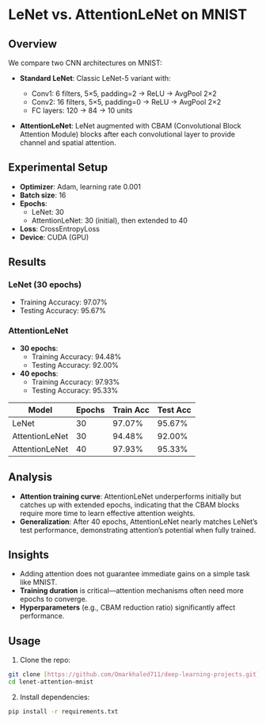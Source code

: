 # LeNet vs. AttentionLeNet on MNIST

## Overview

We compare two CNN architectures on MNIST:

- **Standard LeNet**: Classic LeNet-5 variant with:
  - Conv1: 6 filters, 5×5, padding=2 → ReLU → AvgPool 2×2
  - Conv2: 16 filters, 5×5, padding=0 → ReLU → AvgPool 2×2
  - FC layers: 120 → 84 → 10 units

- **AttentionLeNet**: LeNet augmented with CBAM (Convolutional Block Attention Module) blocks after each convolutional layer to provide channel and spatial attention.

## Experimental Setup

- **Optimizer**: Adam, learning rate 0.001
- **Batch size**: 16
- **Epochs**:
  - LeNet: 30
  - AttentionLeNet: 30 (initial), then extended to 40
- **Loss**: CrossEntropyLoss
- **Device**: CUDA (GPU)

## Results

### LeNet (30 epochs)

- Training Accuracy: 97.07%  
- Testing Accuracy: 95.67%

### AttentionLeNet

- **30 epochs**:
  - Training Accuracy: 94.48%  
  - Testing Accuracy: 92.00%
- **40 epochs**:
  - Training Accuracy: 97.93%  
  - Testing Accuracy: 95.33%

| Model              | Epochs | Train Acc | Test Acc |
|--------------------|--------|-----------|----------|
| LeNet              | 30     | 97.07%    | 95.67%   |
| AttentionLeNet     | 30     | 94.48%    | 92.00%   |
| AttentionLeNet     | 40     | 97.93%    | 95.33%   |

## Analysis

- **Attention training curve**: AttentionLeNet underperforms initially but catches up with extended epochs, indicating that the CBAM blocks require more time to learn effective attention weights.
- **Generalization**: After 40 epochs, AttentionLeNet nearly matches LeNet’s test performance, demonstrating attention’s potential when fully trained.

## Insights

- Adding attention does not guarantee immediate gains on a simple task like MNIST.
- **Training duration** is critical—attention mechanisms often need more epochs to converge.
- **Hyperparameters** (e.g., CBAM reduction ratio) significantly affect performance.

## Usage

1. Clone the repo:

  ```bash
  git clone [https://github.com/Omarkhaled711/deep-learning-projects.git](https://github.com/Omarkhaled711/deep-learning-projects.git);
  cd lenet-attention-mnist
  ```

2. Install dependencies:

```bash
pip install -r requirements.txt
```
